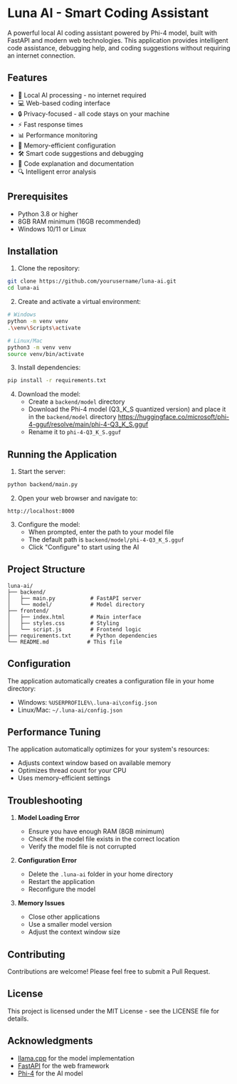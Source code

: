 # Luna AI - Smart Coding Assistant

A powerful local AI coding assistant powered by Phi-4 model, built with FastAPI and modern web technologies. This application provides intelligent code assistance, debugging help, and coding suggestions without requiring an internet connection.

## Features

- 🚀 Local AI processing - no internet required
- 💻 Web-based coding interface
- 🔒 Privacy-focused - all code stays on your machine
- ⚡ Fast response times
- 📊 Performance monitoring
- 🎯 Memory-efficient configuration
- 🛠️ Smart code suggestions and debugging
- 📝 Code explanation and documentation
- 🔍 Intelligent error analysis

## Prerequisites

- Python 3.8 or higher
- 8GB RAM minimum (16GB recommended)
- Windows 10/11 or Linux

## Installation

1. Clone the repository:
```bash
git clone https://github.com/yourusername/luna-ai.git
cd luna-ai
```

2. Create and activate a virtual environment:
```bash
# Windows
python -m venv venv
.\venv\Scripts\activate

# Linux/Mac
python3 -m venv venv
source venv/bin/activate
```

3. Install dependencies:
```bash
pip install -r requirements.txt
```

4. Download the model:
   - Create a `backend/model` directory
   - Download the Phi-4 model (Q3_K_S quantized version) and place it in the `backend/model` directory
      https://huggingface.co/microsoft/phi-4-gguf/resolve/main/phi-4-Q3_K_S.gguf
   - Rename it to `phi-4-Q3_K_S.gguf`

## Running the Application

1. Start the server:
```bash
python backend/main.py
```

2. Open your web browser and navigate to:
```
http://localhost:8000
```

3. Configure the model:
   - When prompted, enter the path to your model file
   - The default path is `backend/model/phi-4-Q3_K_S.gguf`
   - Click "Configure" to start using the AI

## Project Structure

```
luna-ai/
├── backend/
│   ├── main.py           # FastAPI server
│   └── model/            # Model directory
├── frontend/
│   ├── index.html        # Main interface
│   ├── styles.css        # Styling
│   └── script.js         # Frontend logic
├── requirements.txt      # Python dependencies
└── README.md            # This file
```

## Configuration

The application automatically creates a configuration file in your home directory:
- Windows: `%USERPROFILE%\.luna-ai\config.json`
- Linux/Mac: `~/.luna-ai/config.json`

## Performance Tuning

The application automatically optimizes for your system's resources:
- Adjusts context window based on available memory
- Optimizes thread count for your CPU
- Uses memory-efficient settings

## Troubleshooting

1. **Model Loading Error**
   - Ensure you have enough RAM (8GB minimum)
   - Check if the model file exists in the correct location
   - Verify the model file is not corrupted

2. **Configuration Error**
   - Delete the `.luna-ai` folder in your home directory
   - Restart the application
   - Reconfigure the model

3. **Memory Issues**
   - Close other applications
   - Use a smaller model version
   - Adjust the context window size

## Contributing

Contributions are welcome! Please feel free to submit a Pull Request.

## License

This project is licensed under the MIT License - see the LICENSE file for details.

## Acknowledgments

- [llama.cpp](https://github.com/ggerganov/llama.cpp) for the model implementation
- [FastAPI](https://fastapi.tiangolo.com/) for the web framework
- [Phi-4](https://huggingface.co/microsoft/phi-4) for the AI model 
